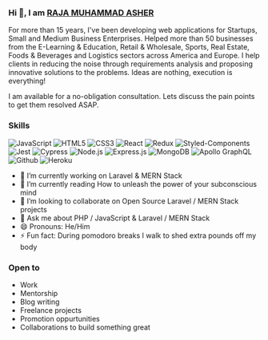 ### Hi 👋, I am [RAJA MUHAMMAD ASHER](https://rajamuhammadasher.com/)

For more than 15 years, I've been developing web applications for Startups, Small and Medium Business Enterprises. Helped more than 50 businesses from the E-Learning & Education,  Retail & Wholesale, Sports, Real Estate, Foods & Beverages and Logistics sectors across America and Europe. I help clients in reducing the noise through requirements analysis and proposing innovative solutions to the problems. Ideas are nothing, execution is everything! 

I am available for a no-obligation consultation. Lets discuss the pain points to get them resolved ASAP.

### Skills
![JavaScript](https://img.shields.io/badge/JavaScript-323330?style=for-the-badge&logo=javascript&logoColor=F7DF1E) ![HTML5](https://img.shields.io/badge/HTML5-E34F26?style=for-the-badge&logo=html5&logoColor=white) ![CSS3](https://img.shields.io/badge/CSS3-1572B6?style=for-the-badge&logo=css3&logoColor=white) ![React](https://img.shields.io/badge/React-20232A?style=for-the-badge&logo=react&logoColor=61DAFB) ![Redux](https://img.shields.io/badge/Redux-593D88?style=for-the-badge&logo=redux&logoColor=white) ![Styled-Components](https://img.shields.io/badge/styled--components-DB7093?style=for-the-badge&logo=styled-components&logoColor=white) ![Jest](https://img.shields.io/badge/Jest-C21325?style=for-the-badge&logo=jest&logoColor=white) ![Cypress](https://img.shields.io/badge/Cypress-17202C?style=for-the-badge&logo=cypress&logoColor=white) ![Node.js](https://img.shields.io/badge/Node.js-339933?style=for-the-badge&logo=nodedotjs&logoColor=white) ![Express.js](	https://img.shields.io/badge/Express.js-000000?style=for-the-badge&logo=express&logoColor=white) ![MongoDB](https://img.shields.io/badge/MongoDB-4EA94B?style=for-the-badge&logo=mongodb&logoColor=white) ![Apollo GraphQL](https://img.shields.io/badge/Apollo%20GraphQL-311C87?&style=for-the-badge&logo=Apollo%20GraphQL&logoColor=white) ![Github](https://img.shields.io/badge/GitHub-100000?style=for-the-badge&logo=github&logoColor=white) ![Heroku](https://img.shields.io/badge/Heroku-430098?style=for-the-badge&logo=heroku&logoColor=white)

- 🔭 I’m currently working on Laravel & MERN Stack
- 🌱 I’m currently reading How to unleash the power of your subconscious mind
- 👯 I’m looking to collaborate on Open Source Laravel / MERN Stack projects
- 💬 Ask me about PHP / JavaScript & Laravel / MERN Stack
- 😄 Pronouns: He/Him
- ⚡ Fun fact: During pomodoro breaks I walk to shed extra pounds off my body

### Open to
- Work
- Mentorship
- Blog writing
- Freelance projects
- Promotion oppurtunities
- Collaborations to build something great

<!--
**raja-muhammad-asher/raja-muhammad-asher** is a ✨ _special_ ✨ repository because its `README.md` (this file) appears on your GitHub profile.
-->
